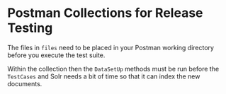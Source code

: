 # Postman Collections for Release Testing

The files in `files` need to be placed in your Postman working directory before you
execute the test suite.

Within the collection then the `DataSetUp` methods must be run before the `TestCases`
and Solr needs a bit of time so that it can index the new documents.
